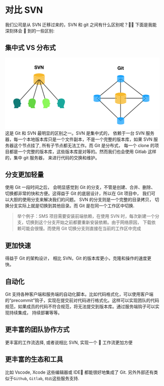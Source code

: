 # 对比 SVN

我们公司是从 SVN 迁移过来的，SVN 和 git 之间有什么区别呢？ 下面是我能深刻体会 
到的一些区别:

## 集中式 VS 分布式

![git vs svn](images/git_vs_svn.png)
这是 Git 和 SVN 最明显的区别之一。SVN 是集中式的， 依赖于一台 SVN 服务器，每一个本地版本库只是一个文件副本，不是一个完整的版本库，如果 SVN 服务器这个节点挂了, 所有子节点都无法工作。而 Git 是分布式， 每一个 clone 的项目都是一个完整的版本库，这些版本库是对等的。然而我们也会使用 Gitlab 这样的，集中
git 服务器， 来进行代码的交换和维护。

## 分支更加轻量

使用 Git 一段时间之后， 会明显感觉到 Git 的分支，不管是创建、合并、删除、切换都非常的快和方便。这得益于 Git 的底层设计，所以在 Git 项目中， 我们可以大胆的使用分支来解决我们的问题。
SVN 的分支则是一个完整的目录拷贝， 切换分支实际上就是切换到其他目录。而 Git 是在同一个工作区中切换.

> 举个例子：SMS 项目需要安装前端依赖，在使用 SVN 时，每次新建一个分支，切换到这个分支开始之前都要重新安装依赖。由于网络原因， 下载依赖可能会很慢。而使用 Git 切换分支则直接在当前的工作区中完成

## 更加快速

得益于 Git 的架构设计， 相比 SVN，Git 的版本库更小，克隆和操作的速度更快。

## 自动化

Git 支持各种客户端和服务端的自动化脚本。比如代码格式化，可以使用客户端的“precommit”钩子，实现在提交前对代码进行格式化。这样可以实现团队的代码规范，如果成员的代码不符合规范，将无法提交到版本库。通过服务端钩子可以实现持续集成， 持续部署等等。

## 更丰富的团队协作方式

更丰富的工作流选择, 或者说相比 SVN, 实现一个  工作流更加方便

## 更丰富的生态和工具

比如 Vscode, Xcode 这些编辑器或 IDE 都能很好地集成了 Git.
另外外部还有类似于`Github`, `Gitlab`, `码云`这些服务支持.
